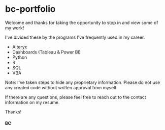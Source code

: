 # bc-portfolio

Welcome and thanks for taking the opportunity to stop in and view some of my work!

I've divided these by the programs I've frequently used in my career.
- Alteryx
- Dashboards (Tableau & Power BI)
- Python
- R
- SQL
- VBA

Note: I've taken steps to hide any proprietary information. Please do not use any created code without written approval from myself.

If there are any questions, please feel free to reach out to the contact information on my resume. 

Thanks!
#### BC
